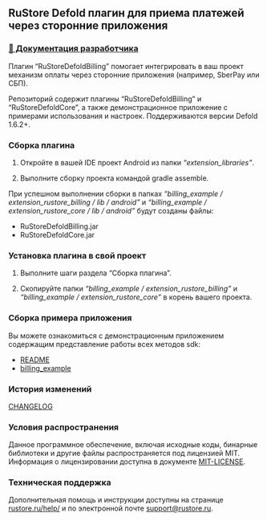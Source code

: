 ## RuStore Defold плагин для приема платежей через сторонние приложения

### [🔗 Документация разработчика](https://www.rustore.ru/help/sdk/payments)

Плагин “RuStoreDefoldBilling” помогает интегрировать в ваш проект механизм оплаты через сторонние приложения (например, SberPay или СБП).

Репозиторий содержит плагины “RuStoreDefoldBilling” и “RuStoreDefoldCore”, а также демонстрационное приложение с примерами использования и настроек. Поддерживаются версии Defold 1.6.2+.


### Сборка плагина

1. Откройте в вашей IDE проект Android из папки _“extension_libraries”_.

2. Выполните сборку проекта командой gradle assemble.

При успешном выполнении сборки в папках _“billing_example / extension_rustore_billing / lib / android”_ и _“billing_example / extension_rustore_core / lib / android”_ будут созданы файлы:
- RuStoreDefoldBilling.jar
- RuStoreDefoldCore.jar


### Установка плагина в свой проект

1. Выполните шаги раздела “Сборка плагина”.

2. Скопируйте папки _“billing_example / extension_rustore_billing”_ и _“billing_example / extension_rustore_core”_ в корень вашего проекта.


### Сборка примера приложения

Вы можете ознакомиться с демонстрационным приложением содержащим представление работы всех методов sdk:
- [README](billing_example/README.md)
- [billing_example](https://gitflic.ru/project/rustore/rustore-defold-billing/file?file=billing_example)


### История изменений

[CHANGELOG](CHANGELOG.md)


### Условия распространения

Данное программное обеспечение, включая исходные коды, бинарные библиотеки и другие файлы распространяется под лицензией MIT. Информация о лицензировании доступна в документе [MIT-LICENSE](MIT-LICENSE.txt).


### Техническая поддержка

Дополнительная помощь и инструкции доступны на странице [rustore.ru/help/](https://www.rustore.ru/help/) и по электронной почте [support@rustore.ru](mailto:support@rustore.ru).
